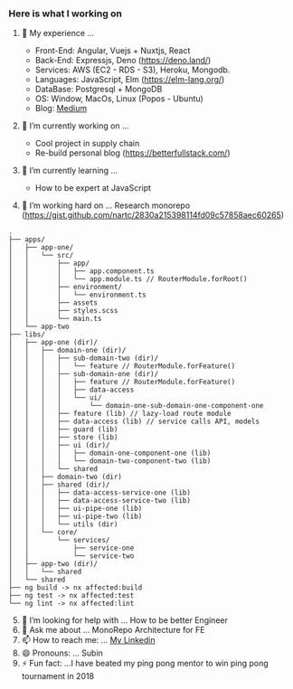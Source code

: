 ### Here is what I working on 

1. 🔭 My experience ...
    - Front-End: Angular, Vuejs + Nuxtjs, React
    - Back-End: Expressjs, Deno (https://deno.land/)
    - Services: AWS (EC2 - RDS - S3), Heroku, Mongodb.
    - Languages: JavaScript, Elm (https://elm-lang.org/)
    - DataBase: Postgresql + MongoDB
    - OS: Window, MacOs, Linux (Popos - Ubuntu)
    - Blog: [Medium](https://medium.com/@transonhoang)
2. 👋 I’m currently working on ...
    - Cool project in supply chain
    - Re-build personal blog (https://betterfullstack.com/)
        
3. 🌱 I’m currently learning ...
    - How to be expert at JavaScript
    
4. 👯 I’m working hard on ... Research monorepo (https://gist.github.com/nartc/2830a215398114fd09c57858aec60265)

```
.
├── apps/
│   ├── app-one/
│   │   └── src/
│   │       ├── app/
│   │       │   ├── app.component.ts
│   │       │   └── app.module.ts // RouterModule.forRoot()
│   │       ├── environment/
│   │       │   └── environment.ts
│   │       ├── assets
│   │       ├── styles.scss
│   │       └── main.ts
│   └── app-two
├── libs/
│   ├── app-one (dir)/
│   │   ├── domain-one (dir)/
│   │   │   ├── sub-domain-two (dir)/
│   │   │   │   └── feature // RouterModule.forFeature()
│   │   │   ├── sub-domain-one (dir)/
│   │   │   │   ├── feature // RouterModule.forFeature()
│   │   │   │   ├── data-access
│   │   │   │   └── ui/
│   │   │   │       └── domain-one-sub-domain-one-component-one
│   │   │   ├── feature (lib) // lazy-load route module
│   │   │   ├── data-access (lib) // service calls API, models 
│   │   │   ├── guard (lib)
│   │   │   ├── store (lib)
│   │   │   ├── ui (dir)/
│   │   │   │   ├── domain-one-component-one (lib)
│   │   │   │   └── domain-two-component-two (lib)
│   │   │   └── shared
│   │   ├── domain-two (dir)
│   │   ├── shared (dir)/
│   │   │   ├── data-access-service-one (lib)
│   │   │   ├── data-access-service-two (lib)
│   │   │   ├── ui-pipe-one (lib)
│   │   │   ├── ui-pipe-two (lib)
│   │   │   └── utils (dir)
│   │   └── core/
│   │       └── services/
│   │           ├── service-one
│   │           └── service-two
│   ├── app-two (dir)/
│   │   └── shared
│   └── shared
├── ng build -> nx affected:build
├── ng test -> nx affected:test
└── ng lint -> nx affected:lint
```

5. 🤔 I’m looking for help with ... How to be better Engineer
6. 💬 Ask me about ... MonoRepo Architecture for FE
7. 📫 How to reach me: ... [My Linkedin](https://www.linkedin.com/in/hoangtranson/)
8. 😄 Pronouns: ... Subin
9. ⚡ Fun fact: ...I have beated my ping pong mentor to win ping pong tournament in 2018

